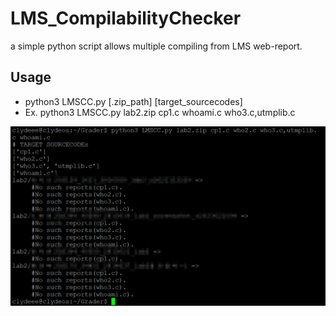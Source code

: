 # LMS_CompilabilityChecker
a simple python script allows multiple compiling from LMS web-report.

## Usage
- python3 LMSCC.py [.zip_path] [target_sourcecodes]
- Ex. python3 LMSCC.py lab2.zip cp1.c whoami.c who3.c,utmplib.c

![Claudy](https://github.com/ClaudeoPK/LMS_CompilabilityChecker/blob/main/usage.png?raw=true)
